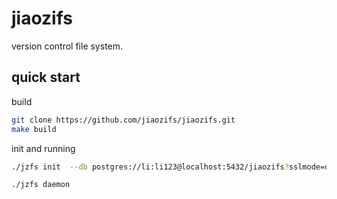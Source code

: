# jiaozifs
version control file system.

## quick start 

build
```bash
git clone https://github.com/jiaozifs/jiaozifs.git
make build
```

init and running
```bash
./jzfs init  --db postgres://li:li123@localhost:5432/jiaozifs?sslmode=disable

./jzfs daemon
```
